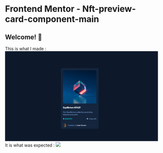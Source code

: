 # Frontend Mentor - Nft-preview-card-component-main

## Welcome! 👋
This is what I made :
<img src="https://github.com/FrontendMentorRepo/nft-preview-card-component-main/blob/main/nft-preview-card-component-main/result.PNG"/>
<Br/>
It is what was expected :
<img src="https://github.com/FrontendMentorRepo/nft-preview-card-component-main/nft-preview-card-component-main/blob/main/design/design/desktop-preview.jpg"/>
